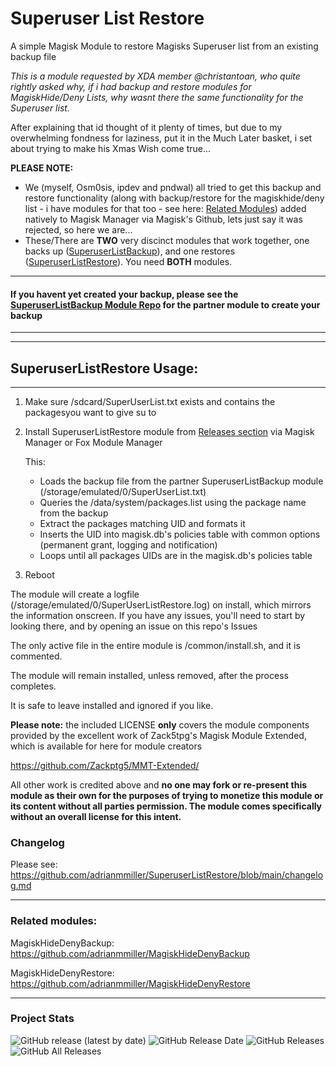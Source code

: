# Superuser List Restore

A simple Magisk Module to restore Magisks Superuser list from an existing backup file

*This is a module requested by XDA member @christantoan, who quite rightly asked why, if i had backup and restore modules for MagiskHide/Deny Lists, why wasnt there the same functionality for the Superuser list.*

After explaining that id thought of it plenty of times, but due to my overwhelming fondness for laziness, put it in the Much Later basket, i set about trying to make his Xmas Wish come true...

**PLEASE NOTE:** 

- We (myself, Osm0sis, ipdev and pndwal) all tried to get this backup and restore functionality (along with backup/restore for the magiskhide/deny list - i have modules for that too - see here: [Related Modules](#related-modules)) added natively to Magisk Manager via Magisk's Github, lets just say it was rejected, so here we are...
- These/There are **TWO** very discinct modules that work together, one backs up ([SuperuserListBackup](https://github.com/adrianmmiller/SuperuserListBackup)),
and one restores ([SuperuserListRestore](https://github.com/adrianmmiller/SuperuserListRestore)). You need **BOTH** modules. 

---

#### **If you havent yet created your backup, please see the [SuperuserListBackup Module Repo](https://github.com/adrianmmiller/SuperuserListBackup) for the partner module to create your backup**

---

---

## **SuperuserListRestore Usage:**

---

1) Make sure /sdcard/SuperUserList.txt exists and contains the packagesyou want to give su to

2) Install SuperuserListRestore module from [Releases section](https://github.com/adrianmmiller/SuperuserListRestore/releases/latest) via Magisk Manager or Fox Module Manager

      This:

      - Loads the backup file from the partner SuperuserListBackup module (/storage/emulated/0/SuperUserList.txt)
      - Queries the /data/system/packages.list using the package name from the backup
      - Extract the packages matching UID and formats it
      - Inserts the UID into magisk.db's policies table with common options (permanent grant, logging and notification)
      - Loops until all packages UIDs are in the magisk.db's policies table
 
3) Reboot

The module will create a logfile (/storage/emulated/0/SuperUserListRestore.log) on install, which mirrors the information onscreen. If you have any issues, you'll need to start by looking there, and by opening an issue on this repo's Issues

The only active file in the entire module is /common/install.sh, and it is commented.

The module will remain installed, unless removed, after the process completes.

It is safe to leave installed and ignored if you like.


**Please note:** the included LICENSE **only** covers the module components provided by the excellent work of Zack5tpg's 
Magisk Module Extended, which is available for here for module creators

https://github.com/Zackptg5/MMT-Extended/

All other work is credited above and **no one may fork or re-present this module as their own for the purposes of trying to 
monetize this module or its content without all parties permission. The module comes specifically without an overall license 
for this intent.**


### Changelog ###

Please see: https://github.com/adrianmmiller/SuperuserListRestore/blob/main/changelog.md

---

### **Related modules:**

MagiskHideDenyBackup: https://github.com/adrianmmiller/MagiskHideDenyBackup

MagiskHideDenyRestore: https://github.com/adrianmmiller/MagiskHideDenyRestore

---

### Project Stats ###

![GitHub release (latest by date)](https://img.shields.io/github/v/release/adrianmmiller/SuperuserListRestore?label=Release&style=plastic)
![GitHub Release Date](https://img.shields.io/github/release-date/adrianmmiller/SuperuserListRestore?label=Release%20Date&style=plastic)
![GitHub Releases](https://img.shields.io/github/downloads/adrianmmiller/SuperuserListRestore/latest/total?label=Downloads%20%28Latest%20Release%29&style=plastic)
![GitHub All Releases](https://img.shields.io/github/downloads/adrianmmiller/SuperuserListRestore/total?label=Total%20Downloads%20%28All%20Releases%29&style=plastic)
